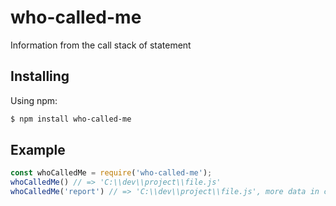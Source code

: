 # who-called-me
 Information from the call stack of statement

## Installing

Using npm:

```bash
$ npm install who-called-me
```

## Example

```js
const whoCalledMe = require('who-called-me');
whoCalledMe() // => 'C:\\dev\\project\\file.js'
whoCalledMe('report') // => 'C:\\dev\\project\\file.js', more data in console/terminal
```


